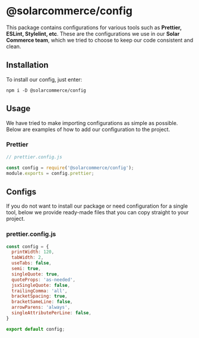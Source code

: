 # @solarcommerce/config

This package contains configurations for various tools such as **Prettier, ESLint, Stylelint, etc**. These are the configurations we use in our **Solar Commerce team**, which we tried to choose to keep our code consistent and clean.

## Installation

To install our config, just enter:

```console
npm i -D @solarcommerce/config
```

## Usage

We have tried to make importing configurations as simple as possible. Below are examples of how to add our configuration to the project.

### Prettier

```javascript
// prettier.config.js

const config = require('@solarcommerce/config');
module.exports = config.prettier;
```

## Configs

If you do not want to install our package or need configuration for a single tool, below we provide ready-made files that you can copy straight to your project.

### prettier.config.js

```javascript
const config = {
  printWidth: 120,
  tabWidth: 2,
  useTabs: false,
  semi: true,
  singleQuote: true,
  quoteProps: 'as-needed',
  jsxSingleQuote: false,
  trailingComma: 'all',
  bracketSpacing: true,
  bracketSameLine: false,
  arrowParens: 'always',
  singleAttributePerLine: false,
}

export default config;
```
